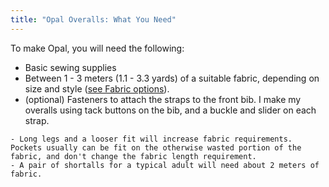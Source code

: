 ```yaml
---
title: "Opal Overalls: What You Need"
---
```


To make Opal, you will need the following:

- Basic sewing supplies
- Between 1 - 3 meters (1.1 - 3.3 yards) of a suitable fabric, depending on size and style ([see Fabric options](/docs/designs/opal/fabric)).
- (optional) Fasteners to attach the straps to the front bib. I make my overalls using tack buttons on the bib, and a buckle and slider on each strap.

<Warning>

	- Long legs and a looser fit will increase fabric requirements. Pockets usually can be fit on the otherwise wasted portion of the fabric, and don't change the fabric length requirement.
	- A pair of shortalls for a typical adult will need about 2 meters of fabric.
	
</Warning>
